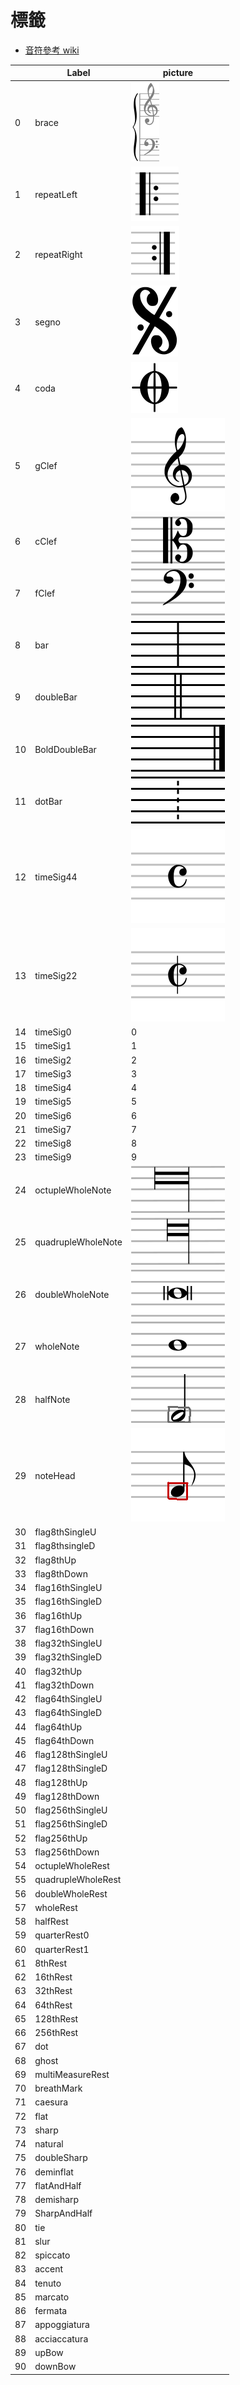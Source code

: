 標籤
===
* [音符參考 wiki](https://en.wikipedia.org/wiki/List_of_musical_symbols#Time_signatures)

|     | Label              | picture                      |
| --- | ------------------ | ---------------------------- |
| 0   | brace              | ![](png/brace.png)           |
| 1   | repeatLeft         | ![](png/repeatL.png)         |
| 2   | repeatRight        | ![](png/repeatR.png)         |
| 3   | segno              | ![](png/Segno.png)           |
| 4   | coda               | ![](png/coda.png)            |
| 5   | gClef              | ![](png/Gclef.png)           |
| 6   | cClef              | ![](png/Cclef.png)           |
| 7   | fClef              | ![](png/Fclef.png)           |
| 8   | bar                | ![](png/bar.png)             |
| 9   | doubleBar          | ![](png/doublebar.png)       |
| 10  | BoldDoubleBar      | ![](png/boldDoubleBar.png)   |
| 11  | dotBar             | ![](png/dotBar.png)          |
| 12  | timeSig44         | ![](png/timeSig0.png)        |
| 13  | timeSig22         | ![](png/timeSig1.png)        |
| 14  | timeSig0           | 0                          |
| 15  | timeSig1           | 1                         |
| 16  | timeSig2           | 2                          |
| 17  | timeSig3           |  3                         |
| 18  | timeSig4           |4                       |
| 19  | timeSig5           | 5                       |
| 20  | timeSig6           | 6                          |
| 21  | timeSig7           | 7                         |
|22|timeSig8|8|
|23|timeSig9|9|
| 24  | octupleWholeNote   | ![](png/octwholenote.png)    |
| 25  | quadrupleWholeNote | ![](png/quadwholenote.png)   |
| 26  | doubleWholeNote    | ![](png/doublewholenote.png) |
| 27  | wholeNote          | ![](png/wholenote.png)       |
| 28  | halfNote           | ![](png/halfnotehead.png)    |
| 29  | noteHead           | ![](png/headnote.png)        |
| 30  | flag8thSingleU     |
| 31  | flag8thsingleD     |
| 32  | flag8thUp          |
| 33  | flag8thDown        |
| 34  | flag16thSingleU    |
| 35  | flag16thSingleD    |
| 36  | flag16thUp         |
| 37  | flag16thDown       |
| 38  | flag32thSingleU    |
| 39  | flag32thSingleD    |
| 40  | flag32thUp         |
| 41  | flag32thDown       |
| 42  | flag64thSingleU    |
| 43  | flag64thSingleD    |
| 44  | flag64thUp         |
| 45  | flag64thDown       |
| 46  | flag128thSingleU   |
| 47  | flag128thSingleD   |
| 48  | flag128thUp        |
| 49  | flag128thDown      |
| 50  | flag256thSingleU   |
| 51  | flag256thSingleD   |
| 52  | flag256thUp        |
| 53  | flag256thDown      |
| 54  | octupleWholeRest   |
| 55  | quadrupleWholeRest |
| 56  | doubleWholeRest    |
| 57  | wholeRest          |
| 58  | halfRest           |
| 59  | quarterRest0       |
| 60  | quarterRest1       |
| 61  | 8thRest            |
| 62  | 16thRest           |
| 63  | 32thRest           |
| 64  | 64thRest           |
| 65  | 128thRest          |
| 66  | 256thRest          |
| 67  | dot                |
| 68  | ghost              |
| 69  | multiMeasureRest   |
| 70  | breathMark         |
| 71  | caesura            |
| 72  | flat               |
| 73  | sharp              |
| 74  | natural            |
| 75  | doubleSharp        |
| 76  | deminflat          |
| 77  | flatAndHalf        |
| 78  | demisharp          |
| 79  | SharpAndHalf       |
|80|tie|
|81|slur|
| 82  | spiccato           |
| 83  | accent             |
| 84  | tenuto             |
| 85  | marcato            |
| 86  | fermata            |
|87|appoggiatura|
|88|acciaccatura|
| 89  | upBow              |
| 90  | downBow            |





